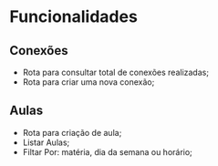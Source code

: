 # Funcionalidades

## Conexões
- Rota para consultar total de conexões realizadas;
- Rota para criar uma nova conexão;

## Aulas
- Rota para criação de aula;
- Listar Aulas;
 - Filtar Por: matéria, dia da semana ou horário;